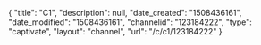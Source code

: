 {
    "title": "C1",
    "description": null,
    "date_created": "1508436161",
    "date_modified": "1508436161",
    "channelid": "123184222",
    "type": "captivate",
    "layout": "channel",
    "url": "\/c\/c1\/123184222"
}